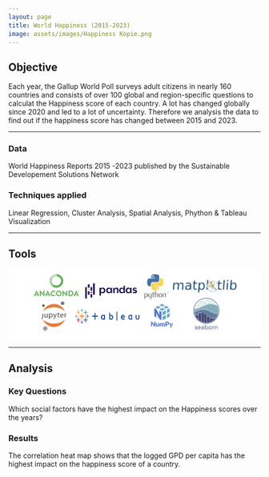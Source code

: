 ```yaml
---
layout: page
title: World Happiness (2015-2023)
image: assets/images/Happiness Kopie.png
---
```


<h2>Objective</h2>

<p>Each year, the Gallup World Poll surveys adult citizens in nearly 160 countries and consists of over 100 global and region-specific questions to calculat the Happiness score of each country. A lot has changed globally since 2020 and led to a lot of uncertainty. Therefore we analysis the data to find out if the happiness score has changed between 2015 and 2023. </p>

<hr class="major" />
<div class="features">
		<article>
			<span class="icon fa-database"></span>
			<div class="content">
				<h3>Data</h3>
				<p>World Happiness Reports 2015 -2023 published by the Sustainable Developement Solutions Network </p>
			</div>
		</article>
		<article>
			<span class="icon fa-book"></span>
			<div class="content">
				<h3>Techniques applied</h3>
				<p> Linear Regression, Cluster Analysis, Spatial Analysis, Phython & Tableau Visualization </p>
			</div>
		</article>
	</div>

<!-- Section -->
<section>
<hr class="major" />
<h2>Tools</h2>
<span class="image fit"><img src="assets/images/Happiness, Tools.png" alt="" /></span>

</section>
<!-- Section -->
<section>
	<hr class="major" />
	<h2>Analysis</h2>

<div class="features">
	<article>
			<div class="content">
				<h3>Key Questions</h3>
				<p>Which social factors have the highest impact on the Happiness scores over the years?</p>
				<h3>Results</h3>
				<p>The correlation heat map shows that the logged GPD per capita has the highest impact on the
			           happiness score of a country.</p>
			</div>
		</article>
		
